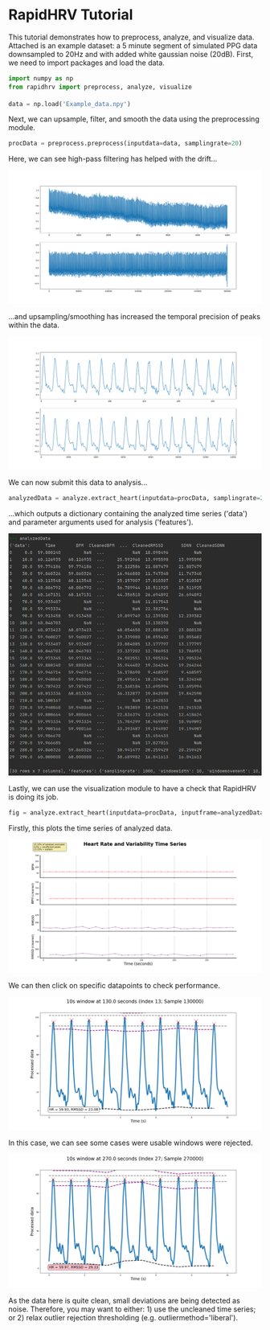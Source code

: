 # RapidHRV Tutorial

This tutorial demonstrates how to preprocess, analyze, and visualize data. Attached is an example dataset: a 5 minute 
segment of simulated PPG data downsampled to 20Hz and with added white gaussian noise (20dB). First, we need to import 
packages and load the data.

```python
import numpy as np
from rapidhrv import preprocess, analyze, visualize

data = np.load('Example_data.npy')
```

Next, we can upsample, filter, and smooth the data using the preprocessing module.

```python
procData = preprocess.preprocess(inputdata=data, samplingrate=20)
```

Here, we can see high-pass filtering has helped with the drift...

![Example_overview](../Images/Example_data_overview.png)

...and upsampling/smoothing has increased the temporal precision of peaks within the data.

![Example_peaks](../Images/Example_data_peaks.png)


We can now submit this data to analysis...

```python
analyzedData = analyze.extract_heart(inputdata=procData, samplingrate=20)
```
...which outputs a dictionary containing the analyzed time series ('data') and parameter arguments used for analysis 
('features').

![Example_peaks](../Images/Analyzed_output.png)

Lastly, we can use the visualization module to have a check that RapidHRV is doing its job.


```python
fig = analyze.extract_heart(inputdata=procData, inputframe=analyzedData)
```

Firstly, this plots the time series of analyzed data.

![Example_viz](../Images/Tutorial_time_series.png)

We can then click on specific datapoints to check performance.

![Example_viz2](../Images/Click.png)

In this case, we can see some cases were usable windows were rejected.

![Example_viz2](../Images/Click_Reject.png)

As the data here is quite clean, small deviations are being detected as noise. Therefore, you may want to either: 1) use the
uncleaned time series; or 2) relax outlier rejection thresholding (e.g. outliermethod='liberal').
